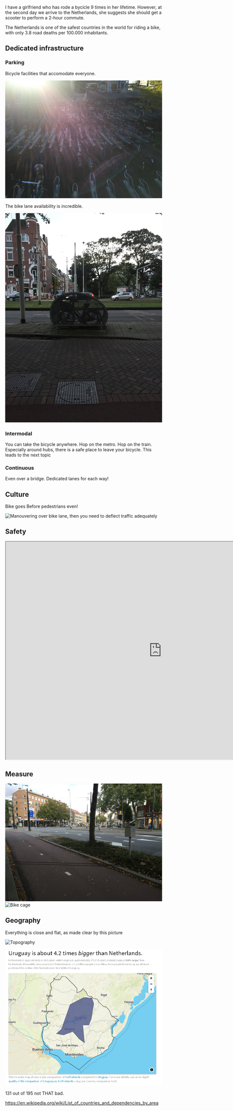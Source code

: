 I have a girlfriend who has rode a bycicle 9 times in her lifetime.
However, at the second day we arrive to the Netherlands, she suggests
she should get a scooter to perform a 2-hour commute.

The Netherlands is one of the safest countries in the world for riding a
bike, with only 3.8 road deaths per 100.000 inhabitants.

## Dedicated infrastructure

### Parking

Bicycle facilities that accomodate everyone.

![Parking spaces near](./pictures/001_parking.jpg)

The bike lane availability is incredible.

![Bike cage](./pictures/002_bike_cage.jpg)

### Intermodal

You can take the bicycle anywhere. Hop on the metro. Hop on the train.
Especially around hubs, there is a safe place to leave your bicycle.
This leads to the next topic

### Continuous

Even over a bridge. Dedicated lanes for each way!

## Culture

Bike goes Before pedestrians even!

![Manouvering over bike lane, then you need to deflect traffic
adequately](./pictures/003_cones_road.jpg)

## Safety


  <iframe id="inlineFrameExample"
      title="Inline Frame Example"
      width="1000"
      height="700"
      src="http://github.com/JPchomp/lanyon/widgets/table.html">
  </iframe>

## Measure

![Bike cage](./pictures/008_measuring.jpg) ![Bike
cage](./pictures/008_measuring_2.jpg)

## Geography

Everything is close and flat, as made clear by this picture

![Topography](http://i.imgur.com/jUfzwPg.jpg)

![Size](./pictures/009_uruguay_netherlands.jpg)

131 out of 195 not THAT bad.

<https://en.wikipedia.org/wiki/List_of_countries_and_dependencies_by_area>
